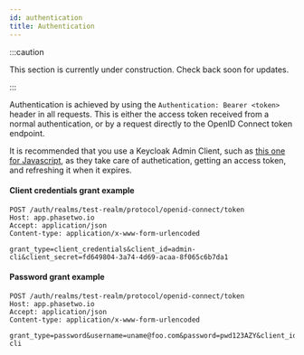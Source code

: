 ```yaml
---
id: authentication
title: Authentication
---
```


:::caution

This section is currently under construction. Check back soon for updates.

:::

Authentication is achieved by using the `Authentication: Bearer <token>` header in all requests. This is either the access token received from a normal authentication, or by a request directly to the OpenID Connect token endpoint.
    
It is recommended that you use a Keycloak Admin Client, such as [this one for Javascript](https://github.com/keycloak/keycloak-nodejs-admin-client), as they take care of authetication, getting an access token, and refreshing it when it expires.

#### Client credentials grant example
```
POST /auth/realms/test-realm/protocol/openid-connect/token
Host: app.phasetwo.io
Accept: application/json
Content-type: application/x-www-form-urlencoded

grant_type=client_credentials&client_id=admin-cli&client_secret=fd649804-3a74-4d69-acaa-8f065c6b7da1
```

#### Password grant example
```
POST /auth/realms/test-realm/protocol/openid-connect/token
Host: app.phasetwo.io
Accept: application/json
Content-type: application/x-www-form-urlencoded

grant_type=password&username=uname@foo.com&password=pwd123AZY&client_id=admin-cli
```

